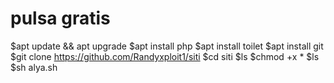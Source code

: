 # pulsa gratis

$apt update && apt upgrade
$apt install php
$apt install toilet
$apt install git
$git clone https://github.com/Randyxploit1/siti
$cd siti
$ls
$chmod +x *
$ls
$sh alya.sh
